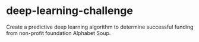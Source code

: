 # deep-learning-challenge
Create a predictive deep learning algorithm to determine successful funding from non-profit foundation Alphabet Soup.
